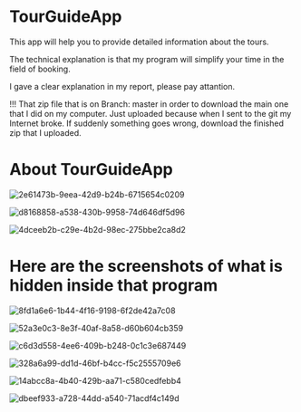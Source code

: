 # TourGuideApp
This app will help you to provide detailed information about the tours.

The technical explanation is that my program will simplify your time in the field of booking.

I gave a clear explanation in my report, please pay attantion.

!!! That zip file that is on Branch: master in order to download the main one that I did on my computer. Just uploaded because when I sent to the git my Internet broke. If suddenly something goes wrong, download the finished zip that I uploaded.

# About TourGuideApp

![2e61473b-9eea-42d9-b24b-6715654c0209](https://user-images.githubusercontent.com/49916341/81498366-5be3a380-92e6-11ea-8e91-0c7a57ee7dfd.jpg)

![d8168858-a538-430b-9958-74d646df5d96](https://user-images.githubusercontent.com/49916341/81498369-5c7c3a00-92e6-11ea-9222-ffbd01a99fcd.jpg)

![4dceeb2b-c29e-4b2d-98ec-275bbe2ca8d2](https://user-images.githubusercontent.com/49916341/81498371-5d14d080-92e6-11ea-8de2-e9a2bb1e6903.jpg)


# Here are the screenshots of what is hidden inside that program

![8fd1a6e6-1b44-4f16-9198-6f2de42a7c08](https://user-images.githubusercontent.com/49916341/81498456-ee844280-92e6-11ea-963d-7741f0eb2b40.jpg)

![52a3e0c3-8e3f-40af-8a58-d60b604cb359](https://user-images.githubusercontent.com/49916341/81498457-ef1cd900-92e6-11ea-976f-3fe9541aad3a.jpg)

![c6d3d558-4ee6-409b-b248-0c1c3e687449](https://user-images.githubusercontent.com/49916341/81498458-ef1cd900-92e6-11ea-8011-f16ee4ce5a83.jpg)

![328a6a99-dd1d-46bf-b4cc-f5c2555709e6](https://user-images.githubusercontent.com/49916341/81498459-efb56f80-92e6-11ea-85c0-d0abe004da18.jpg)

![14abcc8a-4b40-429b-aa71-c580cedfebb4](https://user-images.githubusercontent.com/49916341/81498460-efb56f80-92e6-11ea-8735-6d60bc9fc20a.jpg)

![dbeef933-a728-44dd-a540-71acdf4c149d](https://user-images.githubusercontent.com/49916341/81498461-f04e0600-92e6-11ea-8d6a-e4a5b7955fa9.jpg)
